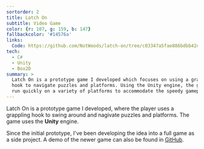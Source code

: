 ```yaml
---
sortorder: 2
title: Latch On
subtitle: Video Game
color: {r: 107, g: 159, b: 147}
fallbackcolor: '#14576a'
links:
  Code: https://github.com/NotWoods/latch-on/tree/c03347a5fae886bdbb42db324d9967662922fa28
tech:
  - C#
  - Unity
  - Box2D
summary: >
  Latch On is a prototype game I developed which focuses on using a grappling
  hook to navigate puzzles and platforms. Using the Unity engine, the game can
  run quickly on a variety of platforms to accommodate the speedy gameplay.
---
```

Latch On is a prototype game I developed, where the player uses a grappling hook
to swing around and nagivate puzzles and platforms.
The game uses the **Unity** engine.

Since the initial prototype, I've been developing the idea into a full game as a
side project. A demo of the newer game can also be found in [GitHub](https://github.com/NotWoods/latch-on/releases).
